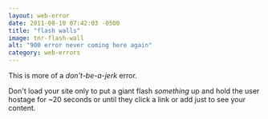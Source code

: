 ```yaml
---
layout: web-error
date: 2011-08-10 07:42:03 -0500
title: "flash walls"
image: tnr-flash-wall
alt: "900 error never coming here again"
category: web-errors
---
```



This is more of a _don't-be-a-jerk_ error.  

Don't load your site only to put a giant flash _something_ up and hold
the user hostage for ~20 seconds or until they click a link or add just
to see your content.
